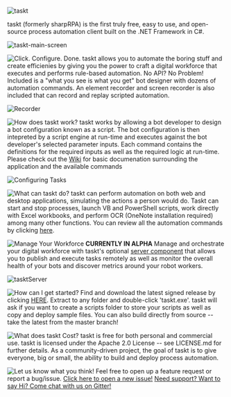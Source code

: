 ![taskt](https://i.imgur.com/gBpKDg0.png)

taskt (formerly sharpRPA) is the first truly free, easy to use, and open-source process automation client built on the .NET Framework in C#.  

![taskt-main-screen](https://i.imgur.com/tHTy6eh.gif)

![Click. Configure. Done.](https://i.imgur.com/gzYEdRG.png)
taskt allows you to automate the boring stuff and create efficienies by giving you the power to craft a digital workforce that executes and performs rule-based automation.  No API? No Problem!  Included is a "what you see is what you get" bot designer with dozens of automation commands. An element recorder and screen recorder is also included that can record and replay scripted automation.

![Recorder](https://i.imgur.com/EpiwkPj.gif)

![How does taskt work?](https://i.imgur.com/TxrH6YH.png)
taskt works by allowing a bot developer to design a bot configuration known as a script.  The bot configuration is then intepreted by a script engine at run-time and executes against the bot developer's selected parameter inputs.  Each command contains the definitions for the required inputs as well as the required logic at run-time.  Please check out the [Wiki](https://github.com/saucepleez/taskt/wiki) for basic documenation surrounding the application and the available commands

![Configuring Tasks](https://i.imgur.com/ufvgfn2.gif)

![What can taskt do?](https://i.imgur.com/FTMRTi8.png)
taskt can perform automation on both web and desktop applications, simulating the actions a person would do. Taskt can start and stop processes, launch VB and PowerShell scripts, work directly with Excel workbooks, and perform OCR (OneNote installation required) among many other functions.  You can review all the automation commands by clicking [here](https://github.com/saucepleez/taskt/wiki/Automation-Commands).

![Manage Your Workforce](https://i.imgur.com/KQVqN9v.png)
**CURRENTLY IN ALPHA** Manage and orchestrate your digital workforce with taskt's optional [server component](https://github.com/saucepleez/tasktServer) that allows you to publish and execute tasks remotely as well as monitor the overall health of your bots and discover metrics around your robot workers.

![tasktServer](https://camo.githubusercontent.com/34e5fd47f19e4d93dcd44e38e3205d299a9d0827/68747470733a2f2f692e696d6775722e636f6d2f644649454d77792e706e67)

![How can I get started?](https://i.imgur.com/CkESBRT.png)
Find and download the latest signed release by clicking [HERE](https://github.com/saucepleez/taskt/releases/). Extract to any folder and double-click 'taskt.exe'.  taskt will ask if you want to create a scripts folder to store your scripts as well as copy and deploy sample files.  You can also build directly from source -- take the latest from the master branch!

![What does taskt Cost?](https://i.imgur.com/fzliKyN.png)
taskt is free for both personal and commercial use. taskt is licensed under the Apache 2.0 License -- see LICENSE.md for further details. As a community-driven project, the goal of taskt is to give everyone, big or small, the ability to build and deploy process automation.

![Let us know what you think!](https://i.imgur.com/wKExziN.png)
Feel free to open up a feature request or report a bug/issue.
[Click here to open a new issue!](https://github.com/saucepleez/taskt/issues/new)
 [Need support? Want to say Hi? Come chat with us on Gitter!](https://gitter.im/taskt-rpa/Lobby)
